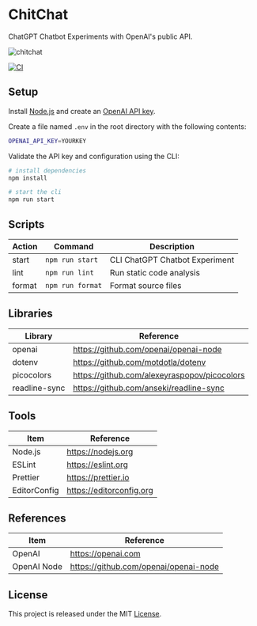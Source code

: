 # ChitChat

ChatGPT Chatbot Experiments with OpenAI's public API.

![chitchat](https://github.com/epreston/chitchat/assets/347224/9810dc09-7f3e-44af-b9c8-ac74ffef5db5)

[![CI][ci-badge]][ci-url]

## Setup

Install [Node.js](https://nodejs.org/en/download/) and create an [OpenAI API key](https://platform.openai.com/account/api-keys).

Create a file named `.env` in the root directory with the following contents:

```sh
OPENAI_API_KEY=YOURKEY
```

Validate the API key and configuration using the CLI:

```bash
# install dependencies
npm install

# start the cli
npm run start
```

## Scripts

| Action | Command          | Description                    |
| ------ | ---------------- | ------------------------------ |
| start  | `npm run start`  | CLI ChatGPT Chatbot Experiment |
| lint   | `npm run lint`   | Run static code analysis       |
| format | `npm run format` | Format source files            |

## Libraries

| Library       | Reference                                    |
| ------------- | -------------------------------------------- |
| openai        | https://github.com/openai/openai-node        |
| dotenv        | https://github.com/motdotla/dotenv           |
| picocolors    | https://github.com/alexeyraspopov/picocolors |
| readline-sync | https://github.com/anseki/readline-sync      |

## Tools

| Item         | Reference                |
| ------------ | ------------------------ |
| Node.js      | https://nodejs.org       |
| ESLint       | https://eslint.org       |
| Prettier     | https://prettier.io      |
| EditorConfig | https://editorconfig.org |

## References

| Item        | Reference                             |
| ----------- | ------------------------------------- |
| OpenAI      | https://openai.com                    |
| OpenAI Node | https://github.com/openai/openai-node |

## License

This project is released under the MIT [License](LICENSE).

[ci-badge]: https://github.com/epreston/chitchat/actions/workflows/ci.yml/badge.svg
[ci-url]: https://github.com/epreston/chitchat/actions
